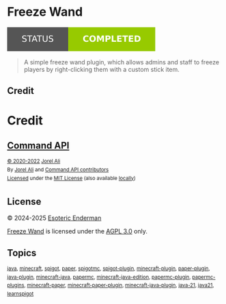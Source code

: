 # Freeze Wand

[![Project status: completed](./assets/images/badges/status.svg)](./)

> A simple freeze wand plugin, which allows admins and staff to freeze players by right-clicking them with a custom stick item.

## Credit

# Credit

## [Command API](https://github.com/CommandAPI/CommandAPI/tree/9.5.1)

<sup>[&copy; 2020-2022](https://github.com/CommandAPI/CommandAPI/blob/9.5.1/LICENSE#L3) [Jorel Ali](https://jorel.dev/)</sup>\
<sup>By [Jorel Ali](https://jorel.dev/) and [Command API contributors](https://github.com/CommandAPI/CommandAPI/graphs/contributors)</sup>\
<sup>[Licensed](https://github.com/CommandAPI/CommandAPI/tree/9.5.1?tab=License-1-ov-file) under the [MIT License](https://github.com/CommandAPI/CommandAPI/blob/9.5.1/LICENSE) (also available [locally](./assets/text/licenses/LICENSE-MIT))</sup>

## License

&copy; 2024-2025 [Esoteric Enderman](https://enderman.dev)

[Freeze Wand](./) is licensed under the [AGPL 3.0](./LICENSE) only.

## Topics

<sup>[java](https://github.com/topics/java), [minecraft](https://github.com/topics/minecraft), [spigot](https://github.com/topics/spigot), [paper](https://github.com/topics/paper), [spigotmc](https://github.com/topics/spigotmc), [spigot-plugin](https://github.com/topics/spigot-plugin), [minecraft-plugin](https://github.com/topics/minecraft-plugin), [paper-plugin](https://github.com/topics/paper-plugin), [java-plugin](https://github.com/topics/java-plugin), [minecraft-java](https://github.com/topics/minecraft-java), [papermc](https://github.com/topics/papermc), [minecraft-java-edition](https://github.com/topics/minecraft-java-edition), [papermc-plugin](https://github.com/topics/papermc-plugin), [papermc-plugins](https://github.com/topics/papermc-plugins), [minecraft-paper](https://github.com/topics/minecraft-paper), [minecraft-paper-plugin](https://github.com/topics/minecraft-paper-plugin), [minecraft-java-plugin](https://github.com/topics/minecraft-java-plugin), [java-21](https://github.com/topics/java-21), [java21](https://github.com/topics/java21), [learnspigot](https://github.com/topics/learnspigot)</sup>
